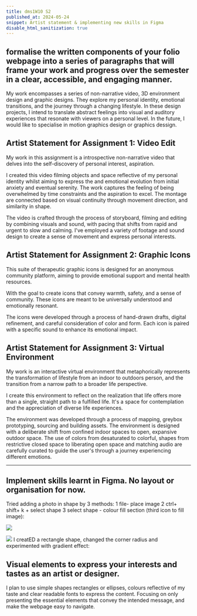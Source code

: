 ```yaml
---
title: dms1W10 S2
published_at: 2024-05-24
snippet: Artist statement & implementing new skills in Figma
disable_html_sanitization: true
---
```


## formalise the written components of your folio webpage into a series of paragraphs that will frame your work and progress over the semester in a clear, accessible, and engaging manner.

My work encompasses a series of non-narrative video, 3D environment design and graphic designs. They explore my personal identity, emotional transitions, and the journey through a changing lifestyle. In these design projects, I intend to translate abstract feelings into visual and auditory experiences that resonate with viewers on a personal level. In the future, I would like to specialise in motion graphics design or graphics dessign.

## Artist Statement for Assignment 1: Video Edit

My work in this assignment is a introspective non-narrative video that delves into the self-discovery of personal interest, aspiration.

I created this video filming objects and space reflective of my personal identity whilst aiming to express the and emotional evolution from initial anxiety and eventual serenity. The work captures the feeling of being overwhelmed by time constraints and the aspiration to excel. The montage are connected based on visual continuity through movement direction, and similarity in shape.

The video is crafted through the process of storyboard, filming and editing by combining visuals and sound, with pacing that shifts from rapid and urgent to slow and calming. I've employed a variety of footage and sound design to create a sense of movement and express personal interests.

## Artist Statement for Assignment 2: Graphic Icons

This suite of therapeutic graphic icons is designed for an anonymous community platform, aiming to provide emotional support and mental health resources.

With the goal to create icons that convey warmth, safety, and a sense of community. These icons are meant to be universally understood and emotionally resonant.

The icons were developed through a process of hand-drawn drafts, digital refinement, and careful consideration of color and form. Each icon is paired with a specific sound to enhance its emotional impact.

## Artist Statement for Assignment 3: Virtual Environment

My work is an interactive virtual environment that metaphorically represents the transformation of lifestyle from an indoor to outdoors person, and the transition from a narrow path to a broader life perspective.

I create this environment to reflect on the realization that life offers more than a single, straight path to a fulfilled life. It's a space for contemplation and the appreciation of diverse life experiences.

The environment was developed through a process of mapping, greybox prototyping, sourcing and building assets. The environment is designed with a deliberate shift from confined indoor spaces to open, expansive outdoor space. The use of colors from desaturated to colorful, shapes from restrictive closed space to liberating open space and matching audio are carefully curated to guide the user's through a journey experiencing different emotions.

---

## Implement skills learnt in Figma. No layout or organisation for now.

Tried adding a photo in shape by 3 methods: 1 file- place image 2 ctrl+ shift+ k + select shape 3 select shape - colour fill section (third icon to fill image):

![ ](a4/2.png)

![](a4/3.png)
I creatED a rectangle shape, changed the corner radius and experimented with gradient effect:

## Visual elements to express your interests and tastes as an artist or designer.

I plan to use simple shapes rectangles or ellipses, colours reflective of my taste and clear readable fonts to express the content.
Focusing on only presenting the essential elements that convey the intended message, and make the webpage easy to navigate.
